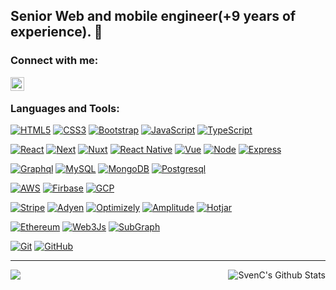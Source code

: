 ## Senior Web and mobile engineer(+9 years of experience). 👋

### Connect with me:

[<img align="left" alt="SvenC | LinkedIn" width="22px" src="https://cdn.jsdelivr.net/npm/simple-icons@v3/icons/linkedin.svg"/>](https://www.linkedin.com/in/davidli211)

<br />

### Languages and Tools:

[![HTML5](https://img.shields.io/badge/-HTML5-E34F26?style=flat&logo=html5&logoColor=white&link=https://github.com/davidli108/)](https://github.com/davidli108/) 
[![CSS3](https://img.shields.io/badge/-CSS3-1572B6?style=flat&logo=css3&link=https://github.com/davidli108/)](https://github.com/davidli108/) 
[![Bootstrap](https://img.shields.io/badge/-Bootstrap-563D7C?style=flat&logo=bootstrap&link=https://github.com/davidli108/)](https://github.com/davidli108/)
[![JavaScript](https://img.shields.io/badge/-JavaScript-black?style=flat&logo=javascript&link=https://github.com/davidli108/)](https://github.com/davidli108/)
[![TypeScript](https://img.shields.io/badge/-TypeScript-33b5a2?style=flat&logo=typescript&link=https://github.com/davidli108/)](https://github.com/davidli108/)

[![React](https://img.shields.io/badge/-ReactJs-f39506?style=flat&logo=react&link=https://github.com/davidli108/)](https://github.com/davidli108/)
[![Next](https://img.shields.io/badge/-NextJs-4ff205?style=flat&logo=next&link=https://github.com/davidli108/)](https://github.com/davidli108/)
[![Nuxt](https://img.shields.io/badge/-Nuxtjs-8ef03d?style=flat&logo=nuxt&link=https://github.com/davidli108/)](https://github.com/davidli108/)
[![React Native](https://img.shields.io/badge/-ReactNative-f39506?style=flat&logo=react&link=https://github.com/davidli108/)](https://github.com/davidli108/)
[![Vue](https://img.shields.io/badge/-VueJs-d342d2?style=flat&logo=vue&link=https://github.com/davidli108/)](https://github.com/davidli108/)
[![Node](https://img.shields.io/badge/-NodeJs-0586f2k?style=flat&logo=node&link=https://github.com/davidli108/)](https://github.com/davidli108/)
[![Express](https://img.shields.io/badge/-ExpressJs-0554f2?style=flat&logo=express&link=https://github.com/davidli108/)](https://github.com/davidli108/)

[![Graphql](https://img.shields.io/badge/-Graphql-7d60cc?style=flat&logo=graphql&link=https://github.com/davidli108/)](https://github.com/davidli108/)
[![MySQL](https://img.shields.io/badge/-MySQL-black?style=flat&logo=mysql&link=https://github.com/davidli108/)](https://github.com/davidli108/)
[![MongoDB](https://img.shields.io/badge/-Mongodb-cc60ca?style=flat&logo=mongodb&link=https://github.com/davidli108/)](https://github.com/davidli108/)
[![Postgresql](https://img.shields.io/badge/-Postgresql-cc9160?style=flat&logo=postgresql&link=https://github.com/davidli108/)](https://github.com/davidli108/)

[![AWS](https://img.shields.io/badge/-AWS-black?style=flat&logo=aws&link=https://github.com/davidli108/)](https://github.com/davidli108/)
[![Firbase](https://img.shields.io/badge/-Firebase-ccc060?style=flat&logo=firebase&link=https://github.com/davidli108/)](https://github.com/davidli108/)
[![GCP](https://img.shields.io/badge/-GCP-f2f2ef?style=flat&logo=gcp&link=https://github.com/davidli108/)](https://github.com/davidli108/)

[![Stripe](https://img.shields.io/badge/-Stripe-1e889e?style=flat&logo=stripe&link=https://github.com/davidli108/)](https://github.com/davidli108/)
[![Adyen](https://img.shields.io/badge/-Adyen-black?style=flat&logo=adyen&link=https://github.com/davidli108/)](https://github.com/davidli108/)
[![Optimizely](https://img.shields.io/badge/-Optimizely-black?style=flat&logo=optimizely&link=https://github.com/davidli108/)](https://github.com/davidli108/)
[![Amplitude](https://img.shields.io/badge/-Amplitude-black?style=flat&logo=amplitude&link=https://github.com/davidli108/)](https://github.com/davidli108/)
[![Hotjar](https://img.shields.io/badge/-Hotjar-black?style=flat&logo=hotjar&link=https://github.com/davidli108/)](https://github.com/davidli108/)

[![Ethereum](https://img.shields.io/badge/-Ethereum-black?style=flat&logo=ethereum&link=https://github.com/davidli108/)](https://github.com/davidli108/)
[![Web3Js](https://img.shields.io/badge/-Web3.js-black?style=flat&logo=web3&link=https://github.com/davidli108/)](https://github.com/davidli108/)
[![SubGraph](https://img.shields.io/badge/-Subgraph-black?style=flat&logo=subgraph&link=https://github.com/davidli108/)](https://github.com/davidli108/)

[![Git](https://img.shields.io/badge/-Git-black?style=flat&logo=git&link=https://github.com/davidli108/)](https://github.com/davidli108/) 
[![GitHub](https://img.shields.io/badge/-GitHub-181717?style=flat&logo=github&link=https://github.com/davidli108/)](https://github.com/davidli108/)
<br />

--- 

<img align="left" src="https://github-readme-stats.vercel.app/api/top-langs/?username=davidli108&theme=white" /> 

<img align="right" alt="SvenC's Github Stats" src="https://github-readme-stats.vercel.app/api?username=davidli108&show_icons=true&hide_border=true" /><br /><br />
